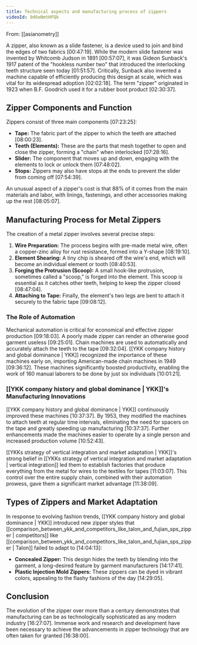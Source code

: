 ```yaml
---
title: Technical aspects and manufacturing process of zippers
videoId: 9d6eNmtHFQk
---
```


From: [[asianometry]] <br/> 

A zipper, also known as a slide fastener, is a device used to join and bind the edges of two fabrics <a class="yt-timestamp" data-t="00:47:19">[00:47:19]</a>. While the modern slide fastener was invented by Whitcomb Judson in 1891 <a class="yt-timestamp" data-t="00:57:07">[00:57:07]</a>, it was Gideon Sunback's 1917 patent of the "hookless number two" that introduced the interlocking teeth structure seen today <a class="yt-timestamp" data-t="01:51:57">[01:51:57]</a>. Critically, Sunback also invented a machine capable of efficiently producing this design at scale, which was vital for its widespread adoption <a class="yt-timestamp" data-t="02:02:18">[02:02:18]</a>. The term "zipper" originated in 1923 when B.F. Goodrich used it for a rubber boot product <a class="yt-timestamp" data-t="02:30:37">[02:30:37]</a>.

## Zipper Components and Function

Zippers consist of three main components <a class="yt-timestamp" data-t="07:23:25">[07:23:25]</a>:
*   **Tape:** The fabric part of the zipper to which the teeth are attached <a class="yt-timestamp" data-t="08:00:23">[08:00:23]</a>.
*   **Teeth (Elements):** These are the parts that mesh together to open and close the zipper, forming a "chain" when interlocked <a class="yt-timestamp" data-t="07:28:16">[07:28:16]</a>.
*   **Slider:** The component that moves up and down, engaging with the elements to lock or unlock them <a class="yt-timestamp" data-t="07:48:02">[07:48:02]</a>.
*   **Stops:** Zippers may also have stops at the ends to prevent the slider from coming off <a class="yt-timestamp" data-t="07:54:39">[07:54:39]</a>.

An unusual aspect of a zipper's cost is that 88% of it comes from the main materials and labor, with linings, fastenings, and other accessories making up the rest <a class="yt-timestamp" data-t="08:05:07">[08:05:07]</a>.

## Manufacturing Process for Metal Zippers

The creation of a metal zipper involves several precise steps:
1.  **Wire Preparation:** The process begins with pre-made metal wire, often a copper-zinc alloy for rust resistance, formed into a Y-shape <a class="yt-timestamp" data-t="08:19:10">[08:19:10]</a>.
2.  **Element Shearing:** A tiny chip is sheared off the wire's end, which will become an individual element or tooth <a class="yt-timestamp" data-t="08:40:53">[08:40:53]</a>.
3.  **Forging the Protrusion (Scoop):** A small hook-like protrusion, sometimes called a "scoop," is forged into the element. This scoop is essential as it catches other teeth, helping to keep the zipper closed <a class="yt-timestamp" data-t="08:47:04">[08:47:04]</a>.
4.  **Attaching to Tape:** Finally, the element's two legs are bent to attach it securely to the fabric tape <a class="yt-timestamp" data-t="09:08:12">[09:08:12]</a>.

### The Role of Automation

Mechanical automation is critical for economical and effective zipper production <a class="yt-timestamp" data-t="09:18:03">[09:18:03]</a>. A poorly made zipper can render an otherwise good garment useless <a class="yt-timestamp" data-t="09:25:01">[09:25:01]</a>.
Chain machines are used to automatically and accurately attach the teeth to the tape <a class="yt-timestamp" data-t="09:32:04">[09:32:04]</a>. [[YKK company history and global dominance | YKK]] recognized the importance of these machines early on, importing American-made chain machines in 1949 <a class="yt-timestamp" data-t="09:36:12">[09:36:12]</a>. These machines significantly boosted productivity, enabling the work of 160 manual laborers to be done by just six individuals <a class="yt-timestamp" data-t="10:01:21">[10:01:21]</a>.

### [[YKK company history and global dominance | YKK]]'s Manufacturing Innovations

[[YKK company history and global dominance | YKK]] continuously improved these machines <a class="yt-timestamp" data-t="10:37:37">[10:37:37]</a>. By 1953, they modified the machines to attach teeth at regular time intervals, eliminating the need for spacers on the tape and greatly speeding up manufacturing <a class="yt-timestamp" data-t="10:37:37">[10:37:37]</a>. Further enhancements made the machines easier to operate by a single person and increased production volume <a class="yt-timestamp" data-t="10:52:43">[10:52:43]</a>.

[[YKKs strategy of vertical integration and market adaptation | YKK]]'s strong belief in [[YKKs strategy of vertical integration and market adaptation | vertical integration]] led them to establish factories that produce everything from the metal for wires to the textiles for tapes <a class="yt-timestamp" data-t="11:03:07">[11:03:07]</a>. This control over the entire supply chain, combined with their automation prowess, gave them a significant market advantage <a class="yt-timestamp" data-t="11:38:09">[11:38:09]</a>.

## Types of Zippers and Market Adaptation

In response to evolving fashion trends, [[YKK company history and global dominance | YKK]] introduced new zipper styles that [[comparison_between_ykk_and_competitors_like_talon_and_fujian_sps_zipper | competitors]] like [[comparison_between_ykk_and_competitors_like_talon_and_fujian_sps_zipper | Talon]] failed to adapt to <a class="yt-timestamp" data-t="14:04:13">[14:04:13]</a>:
*   **Concealed Zipper:** This design hides the teeth by blending into the garment, a long-desired feature by garment manufacturers <a class="yt-timestamp" data-t="14:17:41">[14:17:41]</a>.
*   **Plastic Injection Mold Zippers:** These zippers can be dyed in vibrant colors, appealing to the flashy fashions of the day <a class="yt-timestamp" data-t="14:29:05">[14:29:05]</a>.

## Conclusion

The evolution of the zipper over more than a century demonstrates that manufacturing can be as technologically sophisticated as any modern industry <a class="yt-timestamp" data-t="16:27:07">[16:27:07]</a>. Immense work and research and development have been necessary to achieve the advancements in zipper technology that are often taken for granted <a class="yt-timestamp" data-t="16:38:00">[16:38:00]</a>.